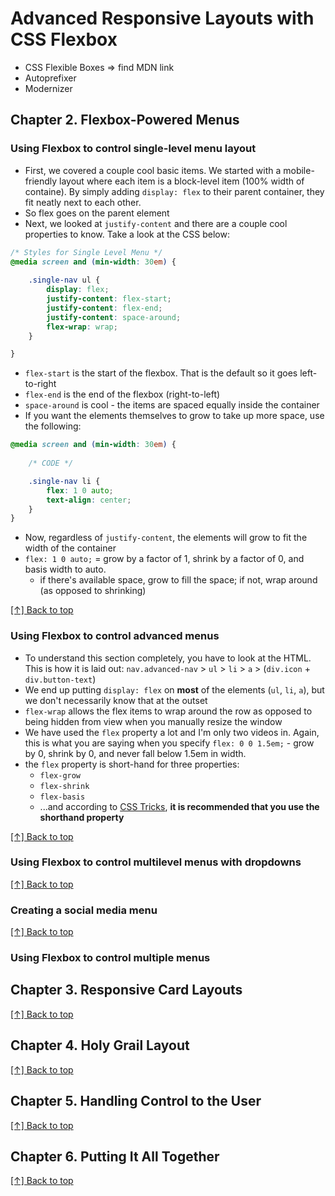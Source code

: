 <a name="top"></a>
# Advanced Responsive Layouts with CSS Flexbox

- CSS Flexible Boxes => find MDN link
- Autoprefixer
- Modernizer

## Chapter 2. Flexbox-Powered Menus

### Using Flexbox to control single-level menu layout

- First, we covered a couple cool basic items. We started with a mobile-friendly layout where each item is a block-level item (100% width of containe). By simply adding `display: flex` to their parent container, they fit neatly next to each other.
- So flex goes on the parent element
- Next, we looked at `justify-content` and there are a couple cool properties to know. Take a look at the CSS below:

```css
/* Styles for Single Level Menu */
@media screen and (min-width: 30em) {
    
    .single-nav ul {
        display: flex;
        justify-content: flex-start;
        justify-content: flex-end;
        justify-content: space-around;
        flex-wrap: wrap;
    }

}
```

- `flex-start` is the start of the flexbox. That is the default so it goes left-to-right 
- `flex-end` is the end of the flexbox (right-to-left)
- `space-around` is cool - the items are spaced equally inside the container
- If you want the elements themselves to grow to take up more space, use the following:

```css
@media screen and (min-width: 30em) {
    
    /* CODE */

    .single-nav li {
        flex: 1 0 auto;
        text-align: center;
    }
}
```
- Now, regardless of `justify-content`, the elements will grow to fit the width of the container
- `flex: 1 0 auto;` = grow by a factor of 1, shrink by a factor of 0, and basis width to auto.
    - if there's available space, grow to fill the space; if not, wrap around (as opposed to shrinking)

[[↑] Back to top](#top)

### Using Flexbox to control advanced menus

- To understand this section completely, you have to look at the HTML. This is how it is laid out: `nav.advanced-nav` > `ul` > `li` > `a` > (`div.icon` + `div.button-text`)
- We end up putting `display: flex` on **most** of the elements (`ul`, `li`, `a`), but we don't necessarily know that at the outset
- `flex-wrap` allows the flex items to wrap around the row as opposed to being hidden from view when you manually resize the window
- We have used the `flex` property a lot and I'm only two videos in. Again, this is what you are saying when you specify `flex: 0 0 1.5em;` - grow by 0, shrink by 0, and never fall below 1.5em in width.
- the `flex` property is short-hand for three properties:
    - `flex-grow`
    - `flex-shrink`
    - `flex-basis`
    - ...and according to [CSS Tricks](https://css-tricks.com/snippets/css/a-guide-to-flexbox/), **it is recommended that you use the shorthand property**

[[↑] Back to top](#top)

### Using Flexbox to control multilevel menus with dropdowns

[[↑] Back to top](#top)

### Creating a social media menu

[[↑] Back to top](#top)

### Using Flexbox to control multiple menus



## Chapter 3. Responsive Card Layouts

[[↑] Back to top](#top)

## Chapter 4. Holy Grail Layout

[[↑] Back to top](#top)

## Chapter 5. Handling Control to the User

[[↑] Back to top](#top)

## Chapter 6. Putting It All Together


[[↑] Back to top](#top)